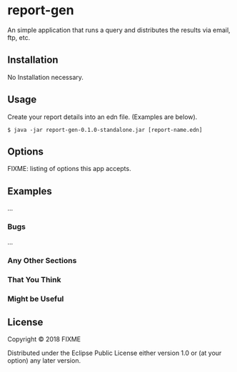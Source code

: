 # report-gen

An simple application that runs a query and distributes the results via email, ftp, etc.

## Installation

No Installation necessary.

## Usage

Create your report details into an edn file. (Examples are below).

    $ java -jar report-gen-0.1.0-standalone.jar [report-name.edn]

## Options

FIXME: listing of options this app accepts.

## Examples

...

### Bugs

...

### Any Other Sections
### That You Think
### Might be Useful

## License

Copyright © 2018 FIXME

Distributed under the Eclipse Public License either version 1.0 or (at
your option) any later version.
